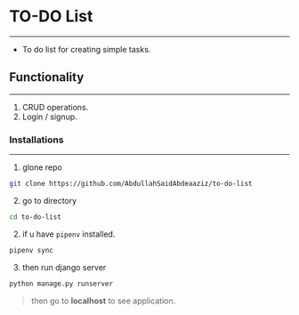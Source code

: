 # TO-DO List

----

- To do list for creating simple tasks.

## Functionality

---

1. CRUD operations.
2. Login / signup.

### Installations

---
1. glone repo
```bash
git clone https://github.com/AbdullahSaidAbdeaaziz/to-do-list
```
2. go to directory
```bash
cd to-do-list
```
2. if u have `pipenv` installed.

```bash
pipenv sync
```

3. then run django server
```bash
python manage.py runserver
```

> then go to **localhost** to see application.